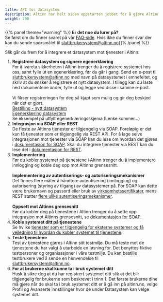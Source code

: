 ```yaml
---
title: API for datasystem
description: Altinn har helt siden oppstarten jobbet for å gjøre Altinn-tjenestene tilgjengelige for ekstern programvare. Ekstern programvare vil si datasystemer/sluttbrukersystemer som brukes av næringslivet, for eksempel regnskaps- eller lønnssystemer. Ønsker du å integrere et datasystem mot tjenester i Altinn har du oppskriften på det her.
weight: 700
---
```


{{% panel theme="warning" %}} **Er det noe du lurer på?**  
Se først om du finner svaret på vår [FAQ-side](/docs/api/datasystem/faq_datasystem). Hvis ikke du finner svar der kan du sende spørsmålet til sluttbrukersystem@altinn.no{{% /panel %}}

Slik går du frem for å integrere et datasystem mot tjenester i Altinn: 

1. **Registrere datasystem og signere egenerklæring**<br>For å ivareta sikkerheten i Altinn trenger du å registrere systemet hos oss, samt fylle ut en egenerklæring, før du går i gang. Send en e-post til sluttbrukersystem@altinn.no med navn på datasystemet i emnefeltet, og skriv at du ønsker å registrere et nytt datasystem. I tillegg kan du laste ned dokumentene under, fylle ut og legge ved disse i samme e-post. <br><br>Vi fikser registreringen for deg så kjapt som mulig og gir deg beskjed når det er gjort. <br>[Bestilling - nytt datasystem](https://www.altinndigital.no/contentassets/80fbef9b10314955a0aa90802e321edc/1.05-bestilling---nytt-sluttbrukersystem.doc) <br>[Egenerklæring datasystem](https://www.altinndigital.no/contentassets/80fbef9b10314955a0aa90802e321edc/1.05b-sluttbrukersystemerklaring-signering-preutfylling.doc) <br>Se eksempel på utfylt egenerklæringsskjema (Lenke kommer...)
2. **Integrasjon via SOAP eller REST**<br>De fleste av Altinns tjenester er tilgjengelig via SOAP. Foreløpig er det kun få tjenester som er tilgjengelig via REST API. For å lage selve integrasjonen mot tjenester via SOAP kan du lese om hvordan det gjøres i [dokumentasjon for SOAP](/docs/api/soap/). Skal du integrere tjenester via REST kan du lese det i [dokumentasjon for REST](/docs/api/rest/). 
3. **Implementering**<br>Før du kobler systemet på tjenestene i Altinn trenger du å implementere innlogging og koble deg opp mot Altinns grensesnitt. <br><br>**Implementering av autentiserings- og autoriseringsmekanismer**<br> Det finnes flere måter å håndtere autentisering (innlogging) og autorisering (styring av tilgang) av datasystemer på. For SOAP kan dette være brukernavn og passord eller bruk av [virksomhetssertifikater](https://www.altinn.no/hjelp/profil/avanserte-innstillinger/hva-er-virksomhetssertifikat/), mens REST støtter [flere ulike autentiseringsmekanismer](https://altinn.github.io/docs/api/rest/kom-i-gang/#autentisering). <br><br>**Oppsett mot Altinns grensesnitt**<br> Før du kobler deg på tjenestene i Altinn trenger du å sette opp integrasjon mot Altinns grensesnitt, se [dokumentasjon for SOAP](/docs/api/soap/).
4. **Koble systemet ditt på tjenestene**<br>Se hvilke [tjenester som er tilgjengelig for eksterne systemer og få veiledning til hvordan du kobler systemet til tjenestene](https://www.altinndigital.no/datasystemer).
5. **Teste tjenestene**<br>Test av tjenestene gjøres i Altinn sitt testmiljø. Du må teste mot de tjenestene du har valgt å utarbeide en løsning for. Det benyttes fiktive testpersoner og organisasjoner i våre testmiljø. Du kan bestille testbrukere ved å sende en henvendelse til sluttbrukersystem@altinn.no.
6. **For at brukerne skal kunne ta i bruk systemet ditt**<br>Husk å sikre deg at du har registrert systemet ditt slik at det blir tilgjengelig for brukerne som beskrevet i trinn 1. Det første brukerne dine må gjøre når de skal ta i bruk systemet ditt er å gå inn på altinn.no, velge Profil og Avanserte innstillinger hvor de under Datasystem kan velge systemet ditt.
